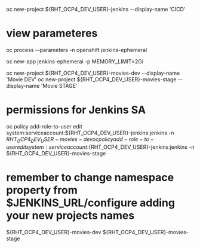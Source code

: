 
oc new-project ${RHT_OCP4_DEV_USER}-jenkins  --display-name 'CICD'

# view parameteres
oc process --parameters -n openshift jenkins-ephemeral

oc new-app jenkins-ephemeral -p MEMORY_LIMIT=2Gi

oc new-project ${RHT_OCP4_DEV_USER}-movies-dev --display-name 'Movie DEV'
oc new-project ${RHT_OCP4_DEV_USER}-movies-stage --display-name 'Movie STAGE'

# permissions for Jenkins SA
oc policy add-role-to-user edit system:serviceaccount:${RHT_OCP4_DEV_USER}-jenkins:jenkins -n ${RHT_OCP4_DEV_USER}-movies-dev
oc policy add-role-to-user edit system:serviceaccount:${RHT_OCP4_DEV_USER}-jenkins:jenkins -n ${RHT_OCP4_DEV_USER}-movies-stage


# remember to change namespace property from $JENKINS_URL/configure adding your new projects names

${RHT_OCP4_DEV_USER}-movies-dev
${RHT_OCP4_DEV_USER}-movies-stage